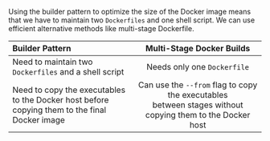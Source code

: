 Using the builder pattern to optimize the size of the Docker image
means that we have to maintain two `Dockerfiles` and one shell script.
We can use efficient alternative methods like multi-stage Dockerfile.

| Builder Pattern      | Multi-Stage Docker Builds |
| :---        |    :----:   |
| Need to maintain two `Dockerfiles` and a shell script | Needs only one `Dockerfile`       |
| Need to copy the executables to the Docker host before <br /> copying them to the final Docker image | Can use the `--from` flag to copy the executables <br />between stages without copying them to the Docker host        |
